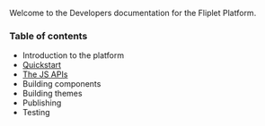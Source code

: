 Welcome to the Developers documentation for the Fliplet Platform.

### Table of contents

- Introduction to the platform
- [Quickstart](Quickstart.md)
- [The JS APIs](JS-APIs.md)
- Building components
- Building themes
- Publishing
- Testing